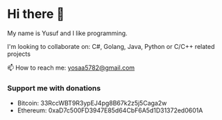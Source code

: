 # Hi there 👋

My name is Yusuf and I like programming.

I'm looking to collaborate on: C#, Golang, Java, Python or C/C++ related projects

📫 How to reach me: <yosaa5782@gmail.com>

### Support me with donations
- Bitcoin: 33RccWBT9R3ypEJ4pg8B67k2z5j5Caga2w
- Ethereum: 0xaD7c500FD3947E85d64CbF6A5d1D31372ed0601A

